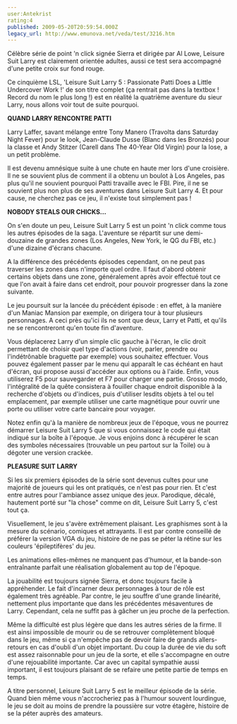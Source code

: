 ```yaml
---
user:Antekrist
rating:4
published: 2009-05-20T20:59:54.000Z
legacy_url: http://www.emunova.net/veda/test/3216.htm
---
```

Célèbre série de point 'n click signée Sierra et dirigée par Al Lowe, Leisure Suit Larry est clairement orientée adultes, aussi ce test sera accompagné d'une petite croix sur fond rouge.  

Ce cinquième LSL, 'Leisure Suit Larry 5 : Passionate Patti Does a Little Undercover Work !' de son titre complet (ça rentrait pas dans la textbox ! Record du nom le plus long !) est en réalité la quatrième aventure du sieur Larry, nous allons voir tout de suite pourquoi.  

  

**QUAND LARRY RENCONTRE PATTI**  

Larry Laffer, savant mélange entre Tony Manero (Travolta dans Saturday Night Fever) pour le look, Jean-Claude Dusse (Blanc dans les Bronzés) pour la classe et Andy Stitzer (Carell dans The 40-Year Old Virgin) pour la lose, a un petit problème.  

Il est devenu amnésique suite à une chute en haute mer lors d'une croisière. Il ne se souvient plus de comment il a obtenu un boulot à Los Angeles, pas plus qu'il ne souvient pourquoi Patti travaille avec le FBI. Pire, il ne se souvient plus non plus de ses aventures dans Leisure Suit Larry 4\. Et pour cause, ne cherchez pas ce jeu, il n'existe tout simplement pas !  

  

**NOBODY STEALS OUR CHICKS...**  

On s'en doute un peu, Leisure Suit Larry 5 est un point 'n click comme tous les autres épisodes de la saga. L'aventure se répartit sur une demi-douzaine de grandes zones (Los Angeles, New York, le QG du FBI, etc.) d'une dizaine d'écrans chacune.  

A la différence des précédents épisodes cependant, on ne peut pas traverser les zones dans n'importe quel ordre. Il faut d'abord obtenir certains objets dans une zone, généralement après avoir effectué tout ce que l'on avait à faire dans cet endroit, pour pouvoir progresser dans la zone suivante.  

Le jeu poursuit sur la lancée du précédent épisode : en effet, à la manière d'un Maniac Mansion par exemple, on dirigera tour à tour plusieurs personnages. A ceci près qu'ici ils ne sont que deux, Larry et Patti, et qu'ils ne se rencontreront qu'en toute fin d'aventure.  

Vous déplacerez Larry d'un simple clic gauche à l'écran, le clic droit permettant de choisir quel type d'actions (voir, parler, prendre ou l'indétrônable braguette par exemple) vous souhaitez effectuer. Vous pouvez également passer par le menu qui apparaît le cas échéant en haut d'écran, qui propose aussi d'accéder aux options ou à l'aide. Enfin, vous utiliserez F5 pour sauvegarder et F7 pour charger une partie. Grosso modo, l'intégralité de la quête consistera à fouiller chaque endroit disponible à la recherche d'objets ou d'indices, puis d'utiliser lesdits objets à tel ou tel emplacement, par exemple utiliser une carte magnétique pour ouvrir une porte ou utiliser votre carte bancaire pour voyager.  

Notez enfin qu'à la manière de nombreux jeux de l'époque, vous ne pourrez démarrer Leisure Suit Larry 5 que si vous connaissez le code qui était indiqué sur la boîte à l'époque. Je vous enjoins donc à récupérer le scan des symboles nécessaires (trouvable un peu partout sur la Toile) ou à dégoter une version crackée.  

  

**PLEASURE SUIT LARRY**  

Si les six premiers épisodes de la série sont devenus cultes pour une majorité de joueurs qui les ont pratiqués, ce n'est pas pour rien. Et c'est entre autres pour l'ambiance assez unique des jeux. Parodique, décalé, hautement porté sur "la chose" comme on dit, Leisure Suit Larry 5, c'est tout ça.  

Visuellement, le jeu s'avère extrêmement plaisant. Les graphismes sont à la mesure du scénario, comiques et attrayants. Il est par contre conseillé de préférer la version VGA du jeu, histoire de ne pas se péter la rétine sur les couleurs 'épileptifères' du jeu.  

Les animations elles-mêmes ne manquent pas d'humour, et la bande-son entraînante parfait une réalisation globalement au top de l'époque.  

La jouabilité est toujours signée Sierra, et donc toujours facile à appréhender. Le fait d'incarner deux personnages à tour de rôle est également très agréable. Par contre, le jeu souffre d'une grande linéarité, nettement plus importante que dans les précédentes mésaventures de Larry. Cependant, cela ne suffit pas à gâcher un jeu proche de la perfection.  

Même la difficulté est plus légère que dans les autres séries de la firme. Il est ainsi impossible de mourir ou de se retrouver complètement bloqué dans le jeu, même si ça n'empêche pas de devoir faire de grands allers-retours en cas d'oubli d'un objet important. Du coup la durée de vie du soft est assez raisonnable pour un jeu de la sorte, et elle s'accompagne en outre d'une rejouabilité importante. Car avec un capital sympathie aussi important, il est toujours plaisant de se refaire une petite partie de temps en temps.  

A titre personnel, Leisure Suit Larry 5 est le meilleur épisode de la série. Quand bien même vous n'accrocheriez pas à l'humour souvent lourdingue, le jeu se doit au moins de prendre la poussière sur votre étagère, histoire de se la péter auprès des amateurs.